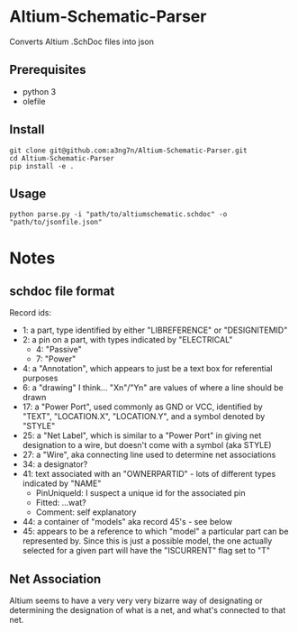# Altium-Schematic-Parser
Converts Altium .SchDoc files into json
## Prerequisites
* python 3
* olefile
## Install
    git clone git@github.com:a3ng7n/Altium-Schematic-Parser.git
    cd Altium-Schematic-Parser
    pip install -e .
## Usage
    python parse.py -i "path/to/altiumschematic.schdoc" -o "path/to/jsonfile.json"
# Notes
## schdoc file format
Record ids:
* 1:    a part, type identified by either "LIBREFERENCE" or "DESIGNITEMID"
* 2:    a pin on a part, with types indicated by "ELECTRICAL"
    * 4:            "Passive"
    * 7:            "Power"
* 4:    a "Annotation", which appears to just be a text box for referential purposes
* 6:    a "drawing" I think... "Xn"/"Yn" are values of where a line should be drawn
* 17:   a "Power Port", used commonly as GND or VCC, identified by "TEXT", "LOCATION.X", "LOCATION.Y",
and a symbol denoted by "STYLE"
* 25:   a "Net Label", which is similar to a "Power Port" in giving net designation to a wire,
but doesn't come with a symbol (aka STYLE)
* 27:   a "Wire", aka connecting line used to determine net associations
* 34:   a designator?
* 41:   text associated with an "OWNERPARTID" - lots of different types indicated by "NAME"
    * PinUniqueId:  I suspect a unique id for the associated pin
    * Fitted:       ...wat?
    * Comment:      self explanatory
* 44:   a container of "models" aka record 45's - see below
* 45:   appears to be a reference to which "model" a particular part can be represented by. Since this is just a
possible model, the one actually selected for a given part will have the "ISCURRENT" flag set to "T"

## Net Association
Altium seems to have a very very very bizarre way of designating or determining the designation of what is a net,
and what's connected to that net.